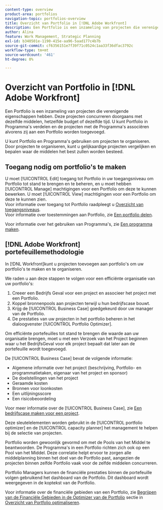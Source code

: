 ```yaml
---
content-type: overview
product-area: portfolios
navigation-topic: portfolios-overview
title: Overzicht van Portfolio in [!DNL Adobe Workfront]
description: Een Portfolio is een inzameling van projecten die verenigende eigenschappen hebben. Deze projecten concurreren doorgaans met dezelfde middelen, hetzelfde budget of dezelfde tijd. U kunt Portfolio in Programma's verdelen en de projecten met de Programma's associëren alvorens zij aan een Portfolio worden toegevoegd.
author: Alina
feature: Work Management, Strategic Planning
exl-id: b340501e-1190-415e-aa96-5aad177c4b7b
source-git-commit: cf6356151e7f39f71c0524c1aa33f36dfac3792c
workflow-type: tm+mt
source-wordcount: '461'
ht-degree: 0%

---
```


# Overzicht van Portfolio in [!DNL Adobe Workfront]

Een Portfolio is een inzameling van projecten die verenigende eigenschappen hebben. Deze projecten concurreren doorgaans met dezelfde middelen, hetzelfde budget of dezelfde tijd. U kunt Portfolio in Programma&#39;s verdelen en de projecten met de Programma&#39;s associëren alvorens zij aan een Portfolio worden toegevoegd.

U kunt Portfolio en Programma&#39;s gebruiken om projecten te organiseren. Door projecten te organiseren, kunt u gelijkaardige projecten vergelijken en bepalen waar de middelen het best zullen worden besteed.

## Toegang nodig om portfolio&#39;s te maken

U moet [!UICONTROL Edit] toegang tot Portfolio in uw toegangsniveau om Portfolio tot stand te brengen en te beheren, en u moet hebben [!UICONTROL Manage] machtigingen voor een Portfolio om deze te kunnen bewerken. U moet [!UICONTROL View] machtigingen voor een Portfolio om deze te kunnen zien.\
Voor informatie over toegang tot Portfolio raadpleegt u [Overzicht van toegangsniveaus](../../../administration-and-setup/add-users/access-levels-and-object-permissions/access-levels-overview.md).\
Voor informatie over toestemmingen aan Portfolio, zie [Een portfolio delen](../../../workfront-basics/grant-and-request-access-to-objects/share-a-portfolio..md).

Voor informatie over het gebruiken van Programma&#39;s, zie [Een programma maken](../../../manage-work/portfolios/create-and-manage-programs/create-program.md).

## [!DNL Adobe Workfront] portefeuillemethodologie

In [!DNL Workfront]kunt u projecten toevoegen aan portfolio&#39;s om uw portfolio&#39;s te maken en te organiseren.

We raden u aan deze stappen te volgen voor een efficiënte organisatie van uw portfolio&#39;s:

1. Creeer een Bedrijfs Geval voor een project en associeer het project met een Portfolio.
1. Koppel bronnenpools aan projecten terwijl u hun bedrijfscase bouwt.
1. Krijg de [!UICONTROL Business Case] goedgekeurd door uw manager van de Portfolio.
1. De prestaties van uw projecten in het portfolio beheren in het dialoogvenster [!UICONTROL Portfolio Optimizer].

Om efficiënte portefeuilles tot stand te brengen die waarde aan uw organisatie brengen, moet u met een Verzoek van het Project beginnen waar u het BedrijfsGeval voor elk project bepaalt dat later aan de portefeuille wordt toegevoegd.

De [!UICONTROL Business Case] bevat de volgende informatie:

* Algemene informatie over het project (beschrijving, Portfolio- en programmatietaken, eigenaar van het project en sponsor)
* De doelstellingen van het project
* Geraamde kosten
* Bronnen voor loonkosten
* Een uitlijningsscore
* Een risicobeoordeling

Voor meer informatie over de [!UICONTROL Business Case], zie [Een bedrijfscase maken voor een project](../../../manage-work/projects/define-a-business-case/create-business-case.md).

Deze sleutelelementen worden gebruikt in de [!UICONTROL portfolio optimizer] en de [!UICONTROL capacity planner] het management te helpen bij de selectie van projecten.

Portfolio worden gewoonlijk gevormd om met de Pools van het Middel te beantwoorden. De Programma&#39;s in een Portfolio richten zich ook op een Pool van het Middel. Deze correlatie helpt ervoor te zorgen alle middelplanning binnen het doel van de Portfolio past, aangezien de projecten binnen zelfde Portfolio vaak voor de zelfde middelen concurreren.

Portfolio Managers kunnen de financiële prestaties binnen de portefeuille volgen gebruikend het dashboard van de Portfolio. Dit dashboard wordt weergegeven in de koptekst van de Portfolio.

Voor informatie over de financiële gebieden van een Portfolio, zie [Begrijpen van de Financiële Gebieden in de Optimizer van de Portfolio](../../../manage-work/portfolios/portfolio-optimizer/portfolio-optimizer-overview.md#financial-fieds-subsection) sectie in [Overzicht van Portfolio optimaliseren](../../../manage-work/portfolios/portfolio-optimizer/portfolio-optimizer-overview.md).
